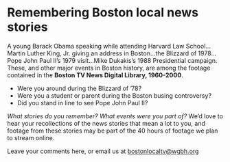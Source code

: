 # Remembering Boston local news stories

A young Barack Obama speaking while attending Harvard Law School…Martin Luther
King, Jr. giving an address in Boston…the Blizzard of 1978…Pope John Paul II’s
1979 visit…Mike Dukakis’s 1988 Presidential campaign. These, and other major
events in Boston history, are among the footage contained in the
<strong>Boston TV News Digital Library, 1960-2000</strong>.

<ul>
<li>Were you around during the Blizzard of
’78?</li>
<li>Were you a student or parent during the Boston busing
controversy?</li>
<li>Did you stand in line to see Pope John Paul
II?</li>
</ul>
<em>What stories do you remember? What events were you part of?</em> We’d love
to hear your recollections of the news stories that mean a lot to you, and
footage from these stories may be part of the 40 hours of footage we plan to
stream online.


Leave your comments here, or email us at <a
href="mailto:bostonlocaltv@wgbh.org">bostonlocaltv@wgbh.org</a>